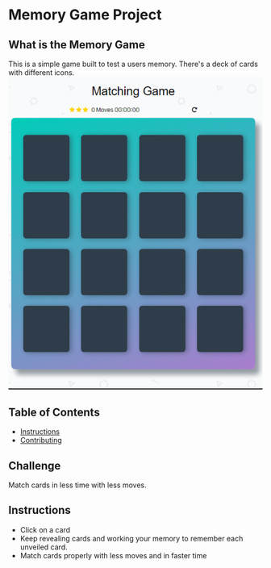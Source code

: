 # Memory Game Project

## What is the Memory Game
This is a simple game built to test a users memory. There's a deck of cards with different icons. 
![snippet](img/Capture.png)

## Table of Contents

* [Instructions](#instructions)
* [Contributing](#contributing)

## Challenge
Match cards in less time with less moves.

## Instructions
* Click on a card
* Keep revealing cards and working your memory to remember each unveiled card.
* Match cards properly with less moves and in faster time
